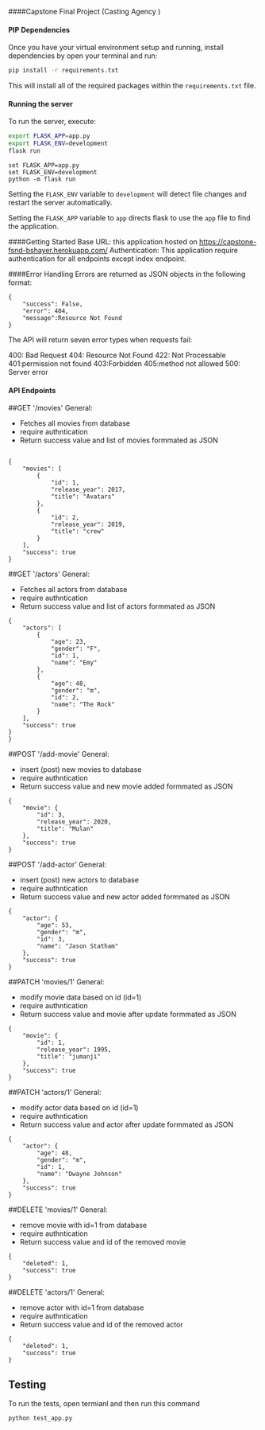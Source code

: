 ####Capstone Final Project (Casting Agency )



#### PIP Dependencies

Once you have your virtual environment setup and running, install dependencies by open your terminal and run:

```bash
pip install -r requirements.txt
```
This will install all of the required packages within the `requirements.txt` file.


#### Running the server

To run the server, execute:

```bash
export FLASK_APP=app.py
export FLASK_ENV=development
flask run
```
```windows (cmd)
set FLASK_APP=app.py
set FLASK_ENV=development
python -m flask run 
```
Setting the `FLASK_ENV` variable to `development` will detect file changes and restart the server automatically.

Setting the `FLASK_APP` variable to `app` directs flask to use the `app` file to find the application. 



####Getting Started
Base URL: this application hosted on https://capstone-fsnd-bshayer.herokuapp.com/ 
Authentication: This application require authentication for all endpoints except index endpoint.


####Error Handling
Errors are returned as JSON objects in the following format:
```
{
    "success": False, 
    "error": 404,
    "message":Resource Not Found
}
```
The API will return seven error types when requests fail:

400: Bad Request
404: Resource Not Found
422: Not Processable
401:permission not found
403:Forbidden
405:method not allowed 
500: Server error


#### API Endpoints

##GET '/movies'
General:
- Fetches all movies from database  
- require authntication 
- Return success value and list of movies formmated as JSON 
```

{
    "movies": [
        {
            "id": 1,
            "release_year": 2017,
            "title": "Avatars"
        },
        {
            "id": 2,
            "release_year": 2019,
            "title": "crew"
        }
    ],
    "success": true
}
```

##GET '/actors'
General:
- Fetches all actors from database  
- require authntication 
- Return success value and list of actors formmated as JSON 
```
{
    "actors": [
        {
            "age": 23,
            "gender": "F",
            "id": 1,
            "name": "Emy"
        },
        {
            "age": 48,
            "gender": "m",
            "id": 2,
            "name": "The Rock"
        }
    ],
    "success": true
}
}
```

##POST '/add-movie'
General:
- insert (post) new movies to database  
- require authntication 
- Return success value and new movie added formmated as JSON 
```
{
    "movie": {
        "id": 3,
        "release_year": 2020,
        "title": "Mulan"
    },
    "success": true
}
```

##POST '/add-actor'
General:
- insert (post) new actors to database  
- require authntication 
- Return success value and new actor added formmated as JSON
```
{
    "actor": {
        "age": 53,
        "gender": "m",
        "id": 3,
        "name": "Jason Statham"
    },
    "success": true
}
```

##PATCH 'movies/1'
General:
- modify movie data based on id (id=1)
- require authntication 
- Return success value and movie after update formmated as JSON
```
{
    "movie": {
        "id": 1,
        "release_year": 1995,
        "title": "jumanji"
    },
    "success": true
}
```


##PATCH 'actors/1'
General:
- modify actor data based on id (id=1)
- require authntication 
- Return success value and actor after update formmated as JSON
```
{
    "actor": {
        "age": 48,
        "gender": "m",
        "id": 1,
        "name": "Dwayne Johnson"
    },
    "success": true
}
```


##DELETE 'movies/1'
General:
- remove movie with id=1 from database 
- require authntication 
- Return success value and id of the removed movie 
```
{
    "deleted": 1,
    "success": true
}
```

##DELETE 'actors/1'
General:
- remove actor with id=1 from database 
- require authntication 
- Return success value and id of the removed actor
```
{
    "deleted": 1,
    "success": true
}
```


## Testing
To run the tests, open termianl and then run this command
```
python test_app.py
```
